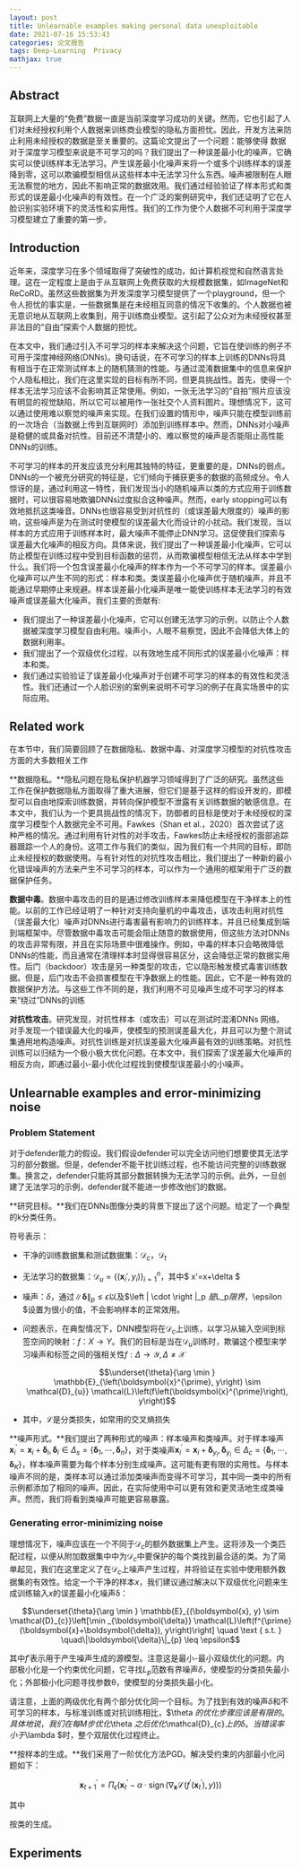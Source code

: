 ```yaml
---
layout: post
title: Unlearnable examples making personal data unexploitable
date: 2021-07-16 15:53:43
categories: 论文报告
tags: Deep-Learning  Privacy 
mathjax: true
---
```


## Abstract

互联网上大量的“免费”数据一直是当前深度学习成功的关键。然而，它也引起了人们对未经授权利用个人数据来训练商业模型的隐私方面担忧。因此，开发方法来防止利用未经授权的数据是至关重要的。这篇论文提出了一个问题：能够使得 数据对于深度学习模型来说是不可学习的吗？我们提出了一种误差最小化的噪声，它确实可以使训练样本无法学习。产生误差最小化噪声来将一个或多个训练样本的误差降到零，这可以欺骗模型相信从这些样本中无法学习什么东西。噪声被限制在人眼无法察觉的地方，因此不影响正常的数据效用。我们通过经验验证了样本形式和类形式的误差最小化噪声的有效性。在一个广泛的案例研究中，我们还证明了它在人脸识别实验环境下的灵活性和实用性。我们的工作为使个人数据不可利用于深度学习模型建立了重要的第一步。









## Introduction

近年来，深度学习在多个领域取得了突破性的成功，如计算机视觉和自然语言处理。这在一定程度上是由于从互联网上免费获取的大规模数据集，如ImageNet和ReCoRD。虽然这些数据集为开发深度学习模型提供了一个playground，但一个令人担忧的事实是，一些数据集是在未经相互同意的情况下收集的。个人数据也被无意识地从互联网上收集到，用于训练商业模型。这引起了公众对为未经授权甚至非法目的“自由”探索个人数据的担忧。

在本文中，我们通过引入不可学习的样本来解决这个问题，它旨在使训练的例子不可用于深度神经网络(DNNs)。换句话说，在不可学习的样本上训练的DNNs将具有相当于在正常测试样本上的随机猜测的性能。与通过混淆数据集中的信息来保护个人隐私相比，我们在这里实现的目标有所不同，但更具挑战性。首先，使得一个样本无法学习应该不会影响其正常使用。例如，一张无法学习的“自拍”照片应该没有明显的视觉缺陷，所以它可以被用作一张社交个人资料图片。理想情况下，这可以通过使用难以察觉的噪声来实现。在我们设置的情形中，噪声只能在模型训练前的一次场合（当数据上传到互联网时）添加到训练样本中。然而，DNNs对小噪声是稳健的或具备对抗性。目前还不清楚小的、难以察觉的噪声是否能阻止高性能DNNs的训练。

不可学习的样本的开发应该充分利用其独特的特征，更重要的是，DNNs的弱点。DNNs的一个被充分研究的特征是，它们倾向于捕获更多的数据的高频成分。令人惊讶的是，通过利用这一特性，我们发现当小的随机噪声以类的方式应用于训练数据时，可以很容易地欺骗DNNs过度拟合这种噪声。然而，early stopping可以有效地抵抗这类噪音。DNNs也很容易受到对抗性的（或误差最大限度的）噪声的影响，这些噪声是为在测试时使模型的误差最大化而设计的小扰动。我们发现，当以样本的方式应用于训练样本时，最大噪声不能停止DNN学习。这促使我们探索与误差最大化噪声的相反方向。具体来说，我们提出了一种误差最小化噪声，它可以防止模型在训练过程中受到目标函数的惩罚，从而欺骗模型相信无法从样本中学到什么。我们将一个包含误差最小化噪声的样本作为一个不可学习的样本。误差最小化噪声可以产生不同的形式：样本和类。类误差最小化噪声优于随机噪声，并且不能通过早期停止来规避。样本误差最小化噪声是唯一能使训练样本无法学习的有效噪声或误差最大化噪声。我们主要的贡献有:

- 我们提出了一种误差最小化噪声，它可以创建无法学习的示例，以防止个人数据被深度学习模型自由利用。噪声小，人眼不易察觉，因此不会降低大体上的数据利用率。
- 我们提出了一个双级优化过程，以有效地生成不同形式的误差最小化噪声：样本和类。
- 我们通过实验验证了误差最小化噪声对于创建不可学习的样本的有效性和灵活性。我们还通过一个人脸识别的案例来说明不可学习的例子在真实场景中的实际应用。

## Related work

在本节中，我们简要回顾了在数据隐私、数据中毒、对深度学习模型的对抗性攻击方面的大多数相关工作

**数据隐私。**隐私问题在隐私保护机器学习领域得到了广泛的研究。虽然这些工作在保护数据隐私方面取得了重大进展，但它们是基于这样的假设开发的，即模型可以自由地探索训练数据，并转向保护模型不泄露有关训练数据的敏感信息。在本文中，我们认为一个更具挑战性的情况下，防御者的目标是使对于未经授权的深度学习模型个人数据完全不可用。Fawkes（Shan et al.，2020）首次尝试了这种严格的情况。通过利用有针对性的对手攻击，Fawkes防止未经授权的面部追踪器跟踪一个人的身份。这项工作与我们的类似，因为我们有一个共同的目标，即防止未经授权的数据使用。与有针对性的对抗性攻击相比，我们提出了一种新的最小化错误噪声的方法来产生不可学习的样本，可以作为一个通用的框架用于广泛的数据保护任务。

**数据中毒**。数据中毒攻击的目的是通过修改训练样本来降低模型在干净样本上的性能。以前的工作已经证明了一种针对支持向量机的中毒攻击，该攻击利用对抗性（误差最大化）噪声对DNNs进行毒害最有影响力的训练样本，并且已经集成到端到端框架中。尽管数据中毒攻击可能会阻止随意的数据使用，但这些方法对DNNs的攻击非常有限，并且在实际场景中很难操作。例如，中毒的样本只会略微降低DNNs的性能，而且通常在清理样本时显得很容易区分，这会降低正常的数据实用性。后门（backdoor）攻击是另一种类型的攻击，它以隐形触发模式毒害训练数据。但是，后门攻击不会损害模型在干净数据上的性能。因此，它不是一种有效的数据保护方法。与这些工作不同的是，我们利用不可见噪声生成不可学习的样本来“绕过”DNNs的训练

**对抗性攻击**。研究发现，对抗性样本（或攻击）可以在测试时混淆DNNs 网络。对手发现一个错误最大化的噪声，使模型的预测误差最大化，并且可以为整个测试集通用地构造噪声。对抗性训练是对抗误差最大化噪声最有效的训练策略。对抗性训练可以归结为一个极小极大优化问题。在本文中，我们探索了误差最大化噪声的相反方向，即通过最小-最小优化过程找到使模型误差最小的小噪声。

## Unlearnable examples  and error-minimizing noise

### Problem Statement

对于defender能力的假设。我们假设defender可以完全访问他们想要使其无法学习的部分数据。但是，defender不能干扰训练过程，也不能访问完整的训练数据集。换言之，defender只能将其部分数据转换为无法学习的示例。此外，一旦创建了无法学习的示例，defender就不能进一步修改他们的数据。

**研究目标。**我们在DNNs图像分类的背景下提出了这个问题。给定了一个典型的k分类任务。

符号表示：

- 干净的训练数据集和测试数据集：$\mathcal{D}_c$，$\mathcal{D}_t$

- 无法学习的数据集：$\mathcal{D}_u=\left\{\left(\boldsymbol{x}_i', y_i\right)\right\}_{i=1}^{n}$，其中$ x'=x+\delta $

- 噪声：$\delta$，通过$\|\boldsymbol{\delta}\|_{p} \leq \epsilon$以及$\left \| \cdot  \right \|_p $是$L_p$限界，$\epsilon $设置为很小的值，不会影响样本的正常效用。

- 问题表示，在典型情况下，DNN模型将在$\mathcal{D}_{c}$上训练，以学习从输入空间到标签空间的映射：$f：X→Y$。我们的目标是当在$\mathcal{D}_{u}$训练时，欺骗这个模型来学习噪声和标签之间的强相关性$f: \Delta \rightarrow \mathcal{Y}, \Delta \neq \mathcal{X}$

  $$\underset{\theta}{\arg \min } \mathbb{E}_{\left(\boldsymbol{x}^{\prime}, y\right) \sim \mathcal{D}_{u}} \mathcal{L}\left(f\left(\boldsymbol{x}^{\prime}\right), y\right)$$

- 其中，$\mathcal{L}$是分类损失，如常用的交叉熵损失

**噪声形式。**我们提出了两种形式的噪声：样本噪声和类噪声。对于样本噪声$\boldsymbol{x}_{i}^{\prime}=\boldsymbol{x}_{i}+\boldsymbol{\delta}_{i}, \boldsymbol{\delta}_{i} \in \Delta_{s}=\left\{\boldsymbol{\delta}_{1}, \cdots, \boldsymbol{\delta}_{n}\right\}$，对于类噪声$\boldsymbol{x}_{i}^{\prime}=\boldsymbol{x}_{i}+\boldsymbol{\delta}_{y_{i}}, \boldsymbol{\delta}_{y_{i}} \in \Delta_{c}=\left\{\boldsymbol{\delta}_{1}, \cdots, \boldsymbol{\delta}_{K}\right\}$，样本噪声需要为每个样本分别生成噪声。这可能有更有限的实用性。与样本噪声不同的是，类样本可以通过添加类噪声而变得不可学习，其中同一类中的所有示例都添加了相同的噪声。因此，在实际使用中可以更有效和更灵活地生成类噪声。然而，我们将看到类噪声可能更容易暴露。

### Generating error-minimizing noise

理想情况下，噪声应该在一个不同于$\mathcal{D}_{c}$的额外数据集上产生。这将涉及一个类匹配过程，以便从附加数据集中中为$\mathcal{D}_{c}$中要保护的每个类找到最合适的类。为了简单起见，我们在这里定义了在$\mathcal{D}_{c}$上噪声产生过程，并将验证在实验中使用额外数据集的有效性。给定一个干净的样本$x$，我们建议通过解决以下双级优化问题来生成训练输入$x$的误差最小化噪声δ：

$$\underset{\theta}{\arg \min } \mathbb{E}_{(\boldsymbol{x}, y) \sim \mathcal{D}_{c}}\left[\min _{\boldsymbol{\delta}} \mathcal{L}\left(f^{\prime}(\boldsymbol{x}+\boldsymbol{\delta}), y\right)\right] \quad \text { s.t. } \quad\|\boldsymbol{\delta}\|_{p} \leq \epsilon$$

其中$f'$表示用于产生噪声生成的源模型。注意这是最小-最小双级优化的问题。内部极小化是一个约束优化问题，它寻找$L_p$范数有界噪声$\delta$，使模型的分类损失最小化；外部极小化问题寻找参数θ，使模型的分类损失最小化。

请注意，上面的两级优化有两个部分优化同一个目标。为了找到有效的噪声$\delta$和不可学习的样本，与标准训练或对抗训练相比，$\theta $的优化步骤应该是有限的。具体地说，我们在每M步优化$\theta $之后优化$\mathcal{D}_{c}$上的δ。当错误率小于$\lambda $时，整个双层优化过程终止。

**按样本的生成。**我们采用了一阶优化方法PGD。解决受约束的内部最小化问题如下：

$$\boldsymbol{x}_{t+1}^{\prime}=\Pi_{\epsilon}\left(\boldsymbol{x}_{t}^{\prime}-\alpha \cdot \operatorname{sign}\left(\nabla_{\boldsymbol{x}} \mathcal{L}\left(f^{\prime}\left(\boldsymbol{x}_{t}^{\prime}\right), y\right)\right)\right)$$

其中

按类的生成。









## Experiments